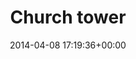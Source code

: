 ---
title:		"Church tower"
type:		"photos"
mediatype:		"upload"
location:		"Glendalough, Ireland"
date:		"2014-04-08 17:19:36+00:00"
album:		"landscapes"
filename:		"glendalough-tower.md"
series:		"glendalough"
cl_public_id:		"landscapes/glendalough-tower"
cl_version:		1497004712
format:		"tiff"
bytes:		2325164
width:		810
height:		1440
colours:
- "#D1D6DD"
- "#7C8088"
- "#383631"
- "#7F776E"
- "#DFE3E7"
- "#2E3331"
- "#757764"
- "#34353A"
- "#757B7F"
- "#6C7A52"
- "#322E20"
- "#C0B7AB"
- "#303524"
- "#253021"
- "#73664A"
- "#686E67"
exposure_mode:		"Auto"
program:		"Aperture-priority AE"
aperture:		"8.0"
focal_length:		"50.0 mm"
iso:		"100"
shutter_speed:		"1/250"
metering:		"Multi-segment"
flash:		"Off, Did not fire"
white_balance:		"As Shot"
colour_temp:		"4850"
has_crop:		"false"
orientation:		"Horizontal (normal)"
camera_model:		"NIKON D800"
lens_info:		"Nikon Nikkor 50mm f/1.4"
artist:		"No artist info"
x_resolution:		"300"
y_resolution:		"300"
---